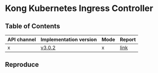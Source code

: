 # Kong Kubernetes Ingress Controller

## Table of Contents

|API channel|Implementation version|Mode|Report|
|-----------|----------------------|----|------|
|x|[v3.0.2](https://github.com/Kong/kubernetes-ingress-controller/releases/tag/v3.0.2)|x|[link](./v3.0.2-report.yaml)|

## Reproduce

